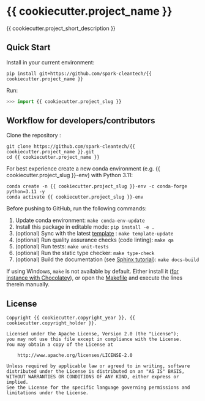 # {{ cookiecutter.project_name }}

{{ cookiecutter.project_short_description }}

## Quick Start

Install in your current environment:

```
pip install git+https://github.com/spark-cleantech/{{ cookiecutter.project_name }}
```

Run:

```python
>>> import {{ cookiecutter.project_slug }}

```

## Workflow for developers/contributors

Clone the repository : 

```
git clone https://github.com/spark-cleantech/{{ cookiecutter.project_name }}.git
cd {{ cookiecutter.project_name }}
```

For best experience create a new conda environment (e.g. {{ cookiecutter.project_slug }}-env) with Python 3.11:

```
conda create -n {{ cookiecutter.project_slug }}-env -c conda-forge python=3.11 -y
conda activate {{ cookiecutter.project_slug }}-env
```

Before pushing to GitHub, run the following commands:

1. Update conda environment: `make conda-env-update`
1. Install this package in editable mode: `pip install -e .`
1. (optional) Sync with the latest [template](https://github.com/spark-cleantech/package-template) : `make template-update`
1. (optional) Run quality assurance checks (code linting): `make qa`
1. (optional) Run tests: `make unit-tests`
1. (optional) Run the static type checker: `make type-check`
1. (optional) Build the documentation (see [Sphinx tutorial](https://www.sphinx-doc.org/en/master/tutorial/)): `make docs-build`

If using Windows, `make` is not available by default. Either install it 
([for instance with Chocolatey](https://stackoverflow.com/questions/32127524/how-to-install-and-use-make-in-windows)),
or open the [Makefile](./Makefile) and execute the lines therein manually.


## License

```
Copyright {{ cookiecutter.copyright_year }}, {{ cookiecutter.copyright_holder }}.

Licensed under the Apache License, Version 2.0 (the "License");
you may not use this file except in compliance with the License.
You may obtain a copy of the License at

    http://www.apache.org/licenses/LICENSE-2.0

Unless required by applicable law or agreed to in writing, software
distributed under the License is distributed on an "AS IS" BASIS,
WITHOUT WARRANTIES OR CONDITIONS OF ANY KIND, either express or implied.
See the License for the specific language governing permissions and
limitations under the License.
```
